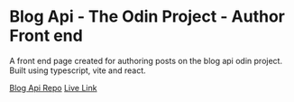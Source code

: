 # Blog Api - The Odin Project - Author Front end

A front end page created for authoring posts on the blog api odin project. Built using typescript, vite and react.

[Blog Api Repo]()
[Live Link]()
